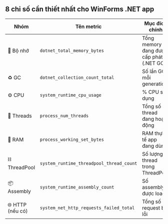 ## 8 chỉ số cần thiết nhất cho WinForms .NET app

| Nhóm             | Tên metric                               | Mục đích chính                           | PromQL (dùng cho cả 2 job)                                                    |
| ---------------- | ---------------------------------------- | ---------------------------------------- | ----------------------------------------------------------------------------- |
| 🧠 Bộ nhớ        | `dotnet_total_memory_bytes`              | Tổng memory đang được cấp phát (.NET GC) | `dotnet_total_memory_bytes{job="winforms_app1"}`                              |
| ♻️ GC            | `dotnet_collection_count_total`          | Số lần GC mỗi generation                 | `rate(dotnet_collection_count_total{job="winforms_app1",generation="0"}[5m])` |
| ⚙️ CPU           | `system_runtime_cpu_usage`               | % CPU sử dụng                            | `system_runtime_cpu_usage{job="winforms_app1"}`                               |
| 🧵 Threads       | `process_num_threads`                    | Tổng số thread đang hoạt động            | `process_num_threads{job="winforms_app1"}`                                    |
| 💾 RAM           | `process_working_set_bytes`              | RAM thực tế app đang dùng                | `process_working_set_bytes{job="winforms_app1"}`                              |
| ⛓ ThreadPool     | `system_runtime_threadpool_thread_count` | Số lượng thread trong ThreadPool         | `system_runtime_threadpool_thread_count{job="winforms_app1"}`                 |
| 📦 Assembly      | `system_runtime_assembly_count`          | Số assembly được load                    | `system_runtime_assembly_count{job="winforms_app1"}`                          |
| 🌐 HTTP (nếu có) | `system_net_http_requests_failed_total`  | Tổng số request bị lỗi                   | `rate(system_net_http_requests_failed_total{job="winforms_app1"}[5m])`        |
